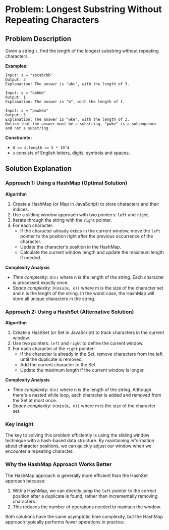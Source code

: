 # Problem: Longest Substring Without Repeating Characters

## Problem Description

Given a string `s`, find the length of the longest substring without repeating characters.

**Examples:**

```
Input: s = "abcabcbb"
Output: 3
Explanation: The answer is "abc", with the length of 3.

Input: s = "bbbbb"
Output: 1
Explanation: The answer is "b", with the length of 1.

Input: s = "pwwkew"
Output: 3
Explanation: The answer is "wke", with the length of 3.
Notice that the answer must be a substring, "pwke" is a subsequence and not a substring.
```

**Constraints:**

- `0 <= s.length <= 5 * 10^4`
- `s` consists of English letters, digits, symbols and spaces.

## Solution Explanation

### Approach 1: Using a HashMap (Optimal Solution)

**Algorithm**

1. Create a HashMap (or Map in JavaScript) to store characters and their indices.
2. Use a sliding window approach with two pointers: `left` and `right`.
3. Iterate through the string with the `right` pointer.
4. For each character:
   - If the character already exists in the current window, move the `left` pointer to the position right after the previous occurrence of the character.
   - Update the character's position in the HashMap.
   - Calculate the current window length and update the maximum length if needed.

**Complexity Analysis**

- _Time complexity_: `O(n)` where n is the length of the string. Each character is processed exactly once.
- _Space complexity_: `O(min(m, n))` where m is the size of the character set and n is the length of the string. In the worst case, the HashMap will store all unique characters in the string.

### Approach 2: Using a HashSet (Alternative Solution)

**Algorithm**

1. Create a HashSet (or Set in JavaScript) to track characters in the current window.
2. Use two pointers: `left` and `right` to define the current window.
3. For each character at the `right` pointer:
   - If the character is already in the Set, remove characters from the left until the duplicate is removed.
   - Add the current character to the Set.
   - Update the maximum length if the current window is longer.

**Complexity Analysis**

- _Time complexity_: `O(n)` where n is the length of the string. Although there's a nested while loop, each character is added and removed from the Set at most once.
- _Space complexity_: `O(min(m, n))` where m is the size of the character set.

### Key Insight

The key to solving this problem efficiently is using the sliding window technique with a hash-based data structure. By maintaining information about character positions, we can quickly adjust our window when we encounter a repeating character.

### Why the HashMap Approach Works Better

The HashMap approach is generally more efficient than the HashSet approach because:

1. With a HashMap, we can directly jump the `left` pointer to the correct position after a duplicate is found, rather than incrementally removing characters.
2. This reduces the number of operations needed to maintain the window.

Both solutions have the same asymptotic time complexity, but the HashMap approach typically performs fewer operations in practice.
